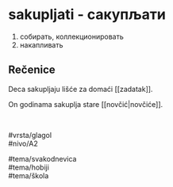 # sakupljati - сакупљати

1. собирать, коллекционировать  
2. накапливать

## Rečenice

Deca sakupljaju lišće za domaći [[zadatak]].

On godinama sakuplja stare [[novčić|novčiće]].

<br>

#vrsta/glagol  
#nivo/A2  

#tema/svakodnevica  
#tema/hobiji  
#tema/škola
